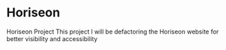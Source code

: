 # Horiseon
Horiseon Project
This project I will be defactoring the Horiseon website for better visibility and accessibility
